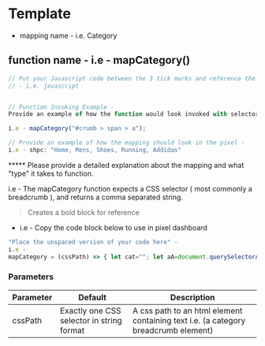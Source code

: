 # Template 
- mapping name - i.e. Category

## function name -  i.e - mapCategory()

```javascript
// Put your Javascript code between the 3 tick marks and reference the language 
// - i.e. javascript


// Function Invoking Example - 
Provide an example of how the function would look invoked with selectors.

i.e - mapCategory("#crumb > span > a");

// Provide an example of how the mapping should look in the pixel - 
i.e - shpc: "Home, Mens, Shoes, Running, Addidas"

```
***** Please provide a detailed explanation about the mapping and what "type" it takes to function.

i.e - The mapCategory function expects a CSS selector ( most commonly a breadcrumb ),
and returns a comma separated string.

> Creates a bold block for reference 
- i.e - Copy the code block below to use in pixel dashboard

```javascript
"Place the unspaced version of your code here" - 
i.e - 
mapCategory = (cssPath) => { let cat=""; let aA=document.querySelectorAll(cssPath); for(let i = 0; i < aA.length; i++){ cat+=","+aA[i].textContent.trim(); }; cat=cat.substring(1, cat.length); return cat }; mapCategory("Enter CSS selector here");
```

### Parameters

Parameter | Default | Description
--------- | ------- | -----------
cssPath |Exactly one CSS selector in string format | A css path to an html element containing text i.e. (a category breadcrumb element)